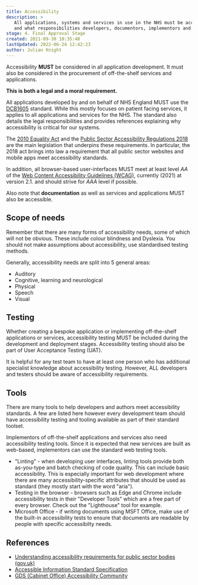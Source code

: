 ```yaml
---
title: Accessibility
description: >
   All applications, systems and services in use in the NHS must be accessible to all. This standard provides pointers to what that means
   and what responsibilities developers, documentors, implementors and vendors have.
stage: 4. Final Approval Stage
created: 2021-09-30 10:35:48
lastUpdated: 2022-06-24 12:42:23
author: Julian Knight
---
```


Accessibility **MUST** be considered in all application development. It must also be considered in the procurement of off-the-shelf services and applications. 

**This is both a legal and a moral requirement.**

All applications developed by and on behalf of NHS England MUST use the [DCB1605](https://digital.nhs.uk/data-and-information/information-standards/information-standards-and-data-collections-including-extractions/publications-and-notifications/standards-and-collections/dcb1605-accessible-information) standard.
While this mostly focuses on patient facing services, it applies to all applications and services for the NHS.
The standard also details the legal responsibilities and provides references explaining why accessibility is critical
for our systems.

The [2010 Equality Act](https://www.legislation.gov.uk/ukpga/2010/15/contents) and the [Public Sector Accessibility Regulations 2018](https://www.legislation.gov.uk/uksi/2018/952/contents/made) are the main legislation that underpins these requirements.
In particular, the 2018 act brings into law a requirement that all public sector websites and mobile apps meet accessibility standards.

In addition, all browser-based user-interfaces MUST meet at least level _AA_ of the [Web Content Accessibility Guidelines (WCAG)](https://www.w3.org/TR/WCAG21/), currently (2021) at version 2.1. and should strive for _AAA_ level if possible.

Also note that **documentation** as well as services and applications MUST also be accessible.

## Scope of needs

Remember that there are many forms of accessibility needs, some of which will not be obvious. These include colour blindness and Dyslexia. You should not make assumptions about accessibility, use standardised testing methods.

Generally, accessibility needs are split into 5 general areas:

* Auditory
* Cognitive, learning and neurological
* Physical
* Speech
* Visual

## Testing

Whether creating a bespoke application or implementing off-the-shelf applications or services, accessibility testing MUST be included during the development and deployment stages. Accessibility testing should also be part of User Acceptance Testing (UAT).

It is helpful for any test team to have at least one person who has additional specialist knowledge about accessibility testing. However, ALL developers and testers should be aware of accessibility requirements.

## Tools

There are many tools to help developers and authors meet accessibility standards. A few are listed here however every development team should have accessibility testing and tooling available as part of their standard toolset.

Implementors of off-the-shelf applications and services also need accessibility testing tools. Since it is expected that new services are built as web-based, implementors can use the standard web testing tools.

* "Linting" - when developing user interfaces, linting tools provide both as-you-type and batch checking of code quality. This can include basic accessibility. This is especially important for web development where there are many accessibility-specific attributes that should be used as standard (they mostly start with the word "aria").
* Testing in the browser - browsers such as Edge and Chrome include accessibility tests in their "Developer Tools" which are a free part of every browser. Check out the "Lighthouse" tool for example.
* Microsoft Office - if writing documents using MSFT Office, make use of the built-in accessibility tests to ensure that documents are readable by people with specific accessibilty needs.

## References

* [Understanding accessibility requirements for public sector bodies (gov.uk)](https://www.gov.uk/guidance/accessibility-requirements-for-public-sector-websites-and-apps)
* [Accessible Information Standard Specification](https://www.england.nhs.uk/publication/accessible-information-standard-specification/)
* [GDS (Cabinet Office) Accessibility Community](https://www.gov.uk/service-manual/communities/accessibility-community)
